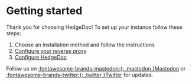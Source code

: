 # Getting started

Thank you for choosing HedgeDoc!
To set up your instance follow these steps:

1. Choose an installation method and follow the instructions
2. [Configure your reverse proxy](https://docs.hedgedoc.org/guides/reverse-proxy/)
3. [Configure HedgeDoc](https://docs.hedgedoc.org/configuration/)

Follow us on <a href="https://social.hedgedoc.org/" target="_blank" rel="noreferer noopener">:fontawesome-brands-mastodon:{: .mastodon }Mastodon</a> or <a href="https://social.hedgedoc.org/twitter" target="_blank" rel="noreferer noopener">:fontawesome-brands-twitter:{: .twitter }Twitter</a> for updates.
